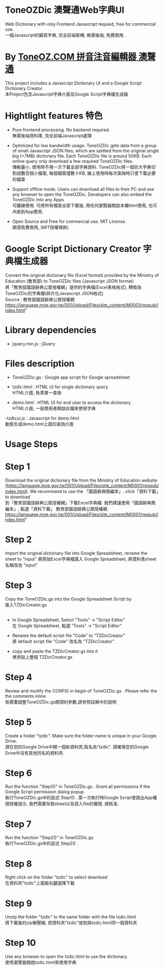 # ToneOZDic 澳聲通Web字典UI
Web Dictionary with only Frontend Javascript requied, free for commercial use. <br>
一個Javascript的網頁字典, 完全前端架構, 無需後端, 免費商用.

# By <a href="https://toneoz.com">ToneOZ.COM 拼音注音編輯器 澳聲通</a>
This project includes a Javascript Dictionary UI and a Google Script Dictionary Creator.<br>
本Project包含Javascript字典介面及Google Script字典檔生成器


# Hightlight features 特色
- Pure frontend processing. No backend required.<br>
無需後端資料庫, 完全前端Javascript處理

- Optimized for low bandwidth usage. ToneOZDic gets data from a group of small Javascript JSON files, which are splitted from the original single big (>7MB) dictionary file. Each ToneOZDic file is around 50KB. Each online query only download a few required ToneOZDic files.<br>
傳輸量小, 使用時不用一次下載全部字典資料. ToneOZDic將一個巨大字典切割成數百個小檔案, 每個檔案僅數十KB, 線上使用時每次查詢時只會下載必要的檔案

- Support offline mode. Users can download all files to their PC and use any browser to open the ToneOZDic. Developers can also embed the ToneOZDic into any Apps <br>
可離線使用. 可將所有檔案全部下載後, 用任何瀏覽器開啟本機html使用, 也可內嵌到App應用.

- Open Source and Free for commercial use. MIT License.<br>
開源免費商用, (MIT授權條款)

# Google Script Dictionary Creator 字典檔生成器	
Convert the original dictionary file (Excel format) provided by the Ministry of Education (教育部) to ToneOZDic files (Javascript JSON format)<br>
將「教育部國語辭典公眾授權網」提供的字典檔(Excel表格格式), 轉換為ToneOZDic的字典檔(碎片化Javascript JSON格式)<br>
Source : 教育部國語辭典公眾授權網
https://language.moe.gov.tw/001/Upload/Files/site_content/M0001/respub/index.html"
			
# Library dependencies
- jquery.min.js : jQuery
			
# Files description	
- ToneOZDic.gs : Google app script for Google spreadsheet

- tzdic.html : HTML UI for single dictionary query<br>
HTML介面, 負責單一查詢

- demo.html : HTML UI for end user to access the dictionary<br>
HTML介面, 一般使用者開啟此檔來使用字典

-tzdicui.js : Javascript for demo.html<br>
動態生成demo.html上面的查詢介面

			
# Usage Steps			
# Step 1
Download the original dictionary file from  the Ministry of Education website (https://language.moe.gov.tw/001/Upload/Files/site_content/M0001/respub/index.html). We recommand to use the 「國語辭典簡編本」. click「資料下載」to download	
到「教育部國語辭典公眾授權網」下載Excel字典檔. 我們建議使用「國語辭典簡編本」, 點選「資料下載」
教育部國語辭典公眾授權網
https://language.moe.gov.tw/001/Upload/Files/site_content/M0001/respub/index.html"
			
# Step 2
Import the original dictionary file into Google Spreadsheet, rename the sheet to "input"
將原始Excel字典檔匯入 Google Spreadsheet, 將資料表sheet 名稱改為 "input"	
			
# Step 3
Copy the ToneOZDic.gs into the Google Spreadsheet Script by <br>
匯入TZDicCreator.gs<br><br>

- In Google Spreadsheet, Select "Tools" -> "Script Editor"<br>
在 Google Spreadsheet, 點選 "Tools" -> "Script Editor"

- Rename the default script file "Code" to "TZDicCreator"<br>
將 default script file "Code" 改名為 "TZDicCreator"

- copy and paste the TZDicCreator.gs into it<br>
拷貝貼上整個 TZDicCreator.gs
			
# Step 4
Review and modify the CONFIG in begin of ToneOZDic.gs . Please refer the the comments inline<br>
依需要調整ToneOZDic.gs開頭的參數,請參照註解中的說明	
			
# Step 5
Create a folder "tzdic". Make sure the folder name is unique in your Google Drive.<br>
請在您的Google Drive中開一個新資料夾,取名為"tzdic". 請確保您的Google Drive中沒有其他同名的資料夾.	
			
# Step 6
Run the function "Step1()" in ToneOZDic.gs . Grant all permissions if the Google Script permission dialog popup<br>
執行ToneOZDic.gs中的函式 Step1() . 第一次執行時Google Script會跳出App權限授權提示, 我們需要存取sheet以及寫入file的權限, 請核准.	
			
# Step 7
Run the function "Step2()" in ToneOZDic.gs <br>
執行ToneOZDic.gs中的函式 Step2() . 	
			
# Step 8
Right click on the folder "tzdic" to select download<br>
在資料夾"tzdic"上面敲右鍵選擇下載	
			
# Step 9
Unzip the folder "tzdic" to the same folder with the file tzdic.html<br>
將下載後的zip解壓縮, 把資料夾"tzdic"放到與tzdic.html同一個資料夾	
			
# Step 10
Use any browser to open the tzdic.html to use the dictionary<br>
使用瀏覽器開啟tzdic.html來使用字典
